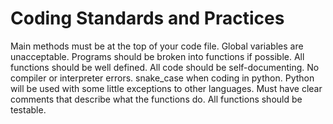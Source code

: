 # Coding Standards and Practices
Main methods must be at the top of your code file.
Global variables are unacceptable.
Programs should be broken into functions if possible.
All functions should be well defined.
All code should be self-documenting.
No compiler or interpreter errors.
snake_case when coding in python.
Python will be used with some little exceptions to other languages.
Must have clear comments that describe what the functions do.
All functions should be testable.
